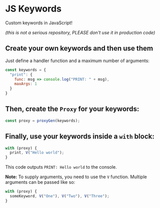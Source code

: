 # JS Keywords
Custom keywords in JavaScript!

*(this is not a serious repository, PLEASE don't use it in production code)*

## Create your own keywords and then use them
Just define a handler function and a maximum number of arguments:
```js
const keywords = {
  "print": {
    func: msg => console.log("PRINT: " + msg),
    maxArgs: 1
  }
}
```

## Then, create the `Proxy` for your keywords:
```js
const proxy = proxyGen(keywords);
```

## Finally, use your keywords inside a `with` block:
```js
with (proxy) {
  print, V("Hello world");
}
```
This code outputs `PRINT: Hello world` to the console.

**Note:** To supply arguments, you need to use the `V` function. Multiple arguments can be passed like so:
```js
with (proxy) {
  someKeyword, V("One"), V("Two"), V("Three");
}
```